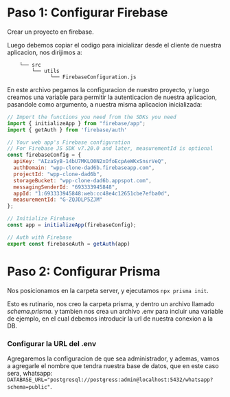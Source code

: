 # Paso 1: Configurar Firebase
Crear un proyecto en firebase.

Luego debemos copiar el codigo para inicializar desde el cliente de nuestra aplicacion, nos dirijimos a:

```
    └── src
        └── utils
              └── FirebaseConfiguration.js
```

En este archivo pegamos la configuracion de nuestro proyecto, y luego creamos una variable para permitir la autenticacion de nuestra aplicacion, pasandole como argumento, a nuestra misma aplicacion inicializada:

```javascript
// Import the functions you need from the SDKs you need
import { initializeApp } from "firebase/app";
import { getAuth } from 'firebase/auth'

// Your web app's Firebase configuration
// For Firebase JS SDK v7.20.0 and later, measurementId is optional
const firebaseConfig = {
  apiKey: "AIzaSyB-14bU7MKLO0N2xOfoEcpAeWKxSnsrVeQ",
  authDomain: "wpp-clone-dad6b.firebaseapp.com",
  projectId: "wpp-clone-dad6b",
  storageBucket: "wpp-clone-dad6b.appspot.com",
  messagingSenderId: "693333945848",
  appId: "1:693333945848:web:cc48e4c12651cbe7efba0d",
  measurementId: "G-ZQJDLP5ZJM"
};

// Initialize Firebase
const app = initializeApp(firebaseConfig);

// Auth with Firebase
export const firebaseAuth = getAuth(app)
```

# Paso 2: Configurar Prisma
Nos posicionamos en la carpeta server, y ejecutamos `npx prisma init`.

Esto es rutinario, nos creo la carpeta prisma, y dentro un archivo llamado *schema.prisma*. y tambien nos crea un archivo .env para incluir una variable de ejemplo, en el cual debemos introducir la url de nuestra conexion a la DB.

### Configurar la URL del .env

Agregaremos la configuracion de que sea administrador, y ademas, vamos a agregarle el nombre que tendra nuestra base de datos, que en este caso sera, whatsapp:
`DATABASE_URL="postgresql://postgress:admin@localhost:5432/whatsapp?schema=public"`.